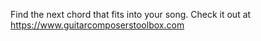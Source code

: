 Find the next chord that fits into your song.
Check it out at https://www.guitarcomposerstoolbox.com
